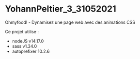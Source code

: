 # YohannPeltier_3_31052021
Ohmyfood! - Dynamisez une page web avec des animations CSS

Ce projet utilise :
- nodeJS v14.17.0
- sass v1.34.0
- autoprefixer 10.2.6